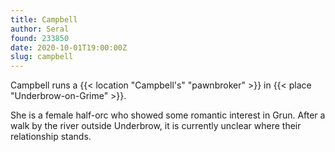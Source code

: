 ```yaml
---
title: Campbell
author: Seral
found: 233850
date: 2020-10-01T19:00:00Z
slug: campbell
---
```


Campbell runs a {{< location "Campbell's" "pawnbroker" >}} in {{< place "Underbrow-on-Grime" >}}.<!--more-->

She is a female half-orc who showed some romantic interest in Grun. After a walk by the river outside Underbrow, it is currently unclear where their relationship stands.
